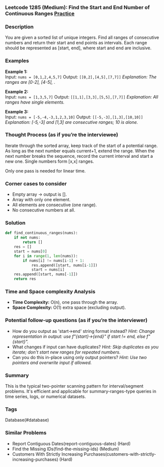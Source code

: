 ### Leetcode 1285 (Medium): Find the Start and End Number of Continuous Ranges [Practice](https://leetcode.com/problems/find-the-start-and-end-number-of-continuous-ranges)

### Description  
You are given a sorted list of unique integers. Find all ranges of consecutive numbers and return their start and end points as intervals. Each range should be represented as [start, end], where start and end are inclusive.

### Examples  
**Example 1:**  
Input: `nums = [0,1,2,4,5,7]`
Output: `[[0,2],[4,5],[7,7]]`
*Explanation: The ranges are [0-2], [4-5], .*

**Example 2:**  
Input: `nums = [1,3,5,7]`
Output: `[[1,1],[3,3],[5,5],[7,7]]`
*Explanation: All ranges have single elements.*

**Example 3:**  
Input: `nums = [-5,-4,-3,1,2,3,10]`
Output: `[[-5,-3],[1,3],[10,10]]`
*Explanation: [-5,-3] and [1,3] are consecutive ranges; 10 is alone.*


### Thought Process (as if you’re the interviewee)  
Iterate through the sorted array, keep track of the start of a potential range. As long as the next number equals current+1, extend the range. When the next number breaks the sequence, record the current interval and start a new one. Single numbers form [x,x] ranges.

Only one pass is needed for linear time.


### Corner cases to consider  
- Empty array → output is [].
- Array with only one element.
- All elements are consecutive (one range).
- No consecutive numbers at all.


### Solution

```python
def find_continuous_ranges(nums):
    if not nums:
        return []
    res = []
    start = nums[0]
    for i in range(1, len(nums)):
        if nums[i] != nums[i-1] + 1:
            res.append([start, nums[i-1]])
            start = nums[i]
    res.append([start, nums[-1]])
    return res
```

### Time and Space complexity Analysis  

- **Time Complexity:** O(n), one pass through the array.
- **Space Complexity:** O(1) extra space (excluding output).


### Potential follow-up questions (as if you’re the interviewer)  

- How do you output as 'start->end' string format instead?
  *Hint: Change representation in output: use f"{start}->{end}" if start != end, else f"{start}".*
- What changes if input can have duplicates?
  *Hint: Skip duplicates as you iterate; don't start new ranges for repeated numbers.*
- Can you do this in-place using only output pointers?
  *Hint: Use two pointers and overwrite input if allowed.*

### Summary
This is the typical two-pointer scanning pattern for interval/segment problems. It's efficient and applicable for summary-ranges-type queries in time series, logs, or numerical datasets.

### Tags
Database(#database)

### Similar Problems
- Report Contiguous Dates(report-contiguous-dates) (Hard)
- Find the Missing IDs(find-the-missing-ids) (Medium)
- Customers With Strictly Increasing Purchases(customers-with-strictly-increasing-purchases) (Hard)